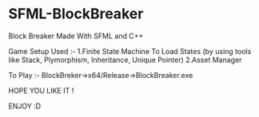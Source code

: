 # SFML-BlockBreaker
Block Breaker Made With SFML and C++

Game Setup Used :-
1.Finite State Machine To Load States (by using tools like Stack, Plymorphism, Inheritance, Unique Pointer)
2.Asset Manager

To Play :-
BlockBreker->x64/Release->BlockBreaker.exe

HOPE YOU LIKE IT !

ENJOY :D
